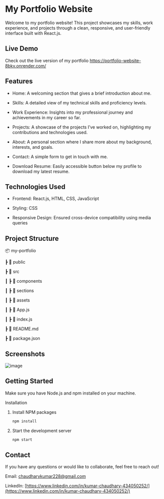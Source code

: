 # My Portfolio Website

Welcome to my portfolio website! This project showcases my skills, work experience, and projects through a clean, responsive, and user-friendly interface built with React.js.

##  Live Demo

Check out the live version of my portfolio  https://portfolio-website-8bkv.onrender.com/

## Features

- Home: A welcoming section that gives a brief introduction about me.

- Skills: A detailed view of my technical skills and proficiency levels.

- Work Experience: Insights into my professional journey and achievements in my career so far.

- Projects: A showcase of the projects I’ve worked on, highlighting my contributions and technologies used.

- About: A personal section where I share more about my background, interests, and goals.

- Contact: A simple form to get in touch with me.

- Download Resume: Easily accessible button below my profile to download my latest resume.

## Technologies Used

- Frontend: React.js, HTML, CSS, JavaScript

- Styling: CSS

- Responsive Design: Ensured cross-device compatibility using media queries

## Project Structure

📦 my-portfolio

 ┣ 📂 public
 
 ┣ 📂 src
 
 ┃ ┣ 📂 components
 
 ┃ ┣ 📂 sections
 
 ┃ ┣ 📂 assets
 
 ┃ ┣ 📜 App.js
 
 ┃ ┣ 📜 index.js
 
 ┣ 📜 README.md
 
 ┣ 📜 package.json

## Screenshots

![image](https://github.com/user-attachments/assets/ef5b7cab-1262-495e-8e54-041fa920a80e)

## Getting Started

Make sure you have Node.js and npm installed on your machine.

Installation

1. Install NPM packages
   ``` bash
   npm install

2. Start the development server
   ``` bash
   npm start

## Contact
 
If you have any questions or would like to collaborate, feel free to reach out!

Email: chaudharykumar228@gmail.com

LinkedIn: [https://www.linkedin.com/in/kumar-chaudhary-434050252/](https://www.linkedin.com/in/kumar-chaudhary-434050252/)
